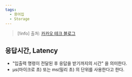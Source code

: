 ```yaml
---
tags:
  - 용어집
  - Storage
---
```

> [!info] 출처: [카카오 테크 블로그](https://tech.kakao.com/2016/07/14/coding-for-ssd-part-2/)

## 응답시간, Latency

- "입출력 명령이 전달된 후 응답을 받기까지의 시간" 을 의미한다.
- μs(마이크로 초) 또는 ms(밀리 초) 의 단위를 사용한다고 한다.